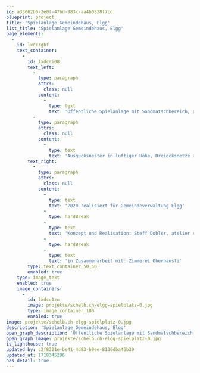 ```yaml
---
id: a33062b6-2e0f-476d-983c-aa4b0528f7cd
blueprint: project
title: 'Spielanlage Gemeindehaus, Elgg'
list_title: 'Spielanlage Gemeindehaus, Elgg'
page_elements:
  -
    id: lxdcrgbf
    text_container:
      -
        id: lxdcri08
        text_left:
          -
            type: paragraph
            attrs:
              class: null
            content:
              -
                type: text
                text: 'Öffentliche Spielanlage mit Sandmatschbereich, geschnitzten Wasserrinnen, Kleinkinderrutsche, Doppelschaukel und Hängematten.'
          -
            type: paragraph
            attrs:
              class: null
            content:
              -
                type: text
                text: 'Ausgucksnester in luftiger Höhe, Dreiecksnetze zum Lümmeln und Sitzrundenhäuschen mit feinmaschigem Netzdach.'
        text_right:
          -
            type: paragraph
            attrs:
              class: null
            content:
              -
                type: text
                text: '2020 realisiert für Gemeindeverwaltung Elgg'
              -
                type: hardBreak
              -
                type: text
                text: 'Konzept und Realisation: Steff Dobler, atelier schelb+partner ag'
              -
                type: hardBreak
              -
                type: text
                text: 'in Zusammenarbeit mit: Zimmerei Oberhänsli'
        type: text_container_50_50
        enabled: true
    type: image_text
    enabled: true
    image_containers:
      -
        id: lxdcu1zn
        image: projekte/schelb.ch-elgg-spielplatz-0.jpg
        type: image_container_100
        enabled: true
image: projekte/schelb.ch-elgg-spielplatz-0.jpg
description: 'Spielanlage Gemeindehaus, Elgg'
open_graph_description: 'Öffentliche Spielanlage mit Sandmatschbereich, geschnitzten Wasserrinnen, Kleinkinderrutsche, Doppelschaukel und Hängematten.'
open_graph_image: projekte/schelb.ch-elgg-spielplatz-0.jpg
is_lighthouse: true
updated_by: c2f8321e-be41-4d83-b9ee-8136dba46b39
updated_at: 1718345296
has_detail: true
---
```

